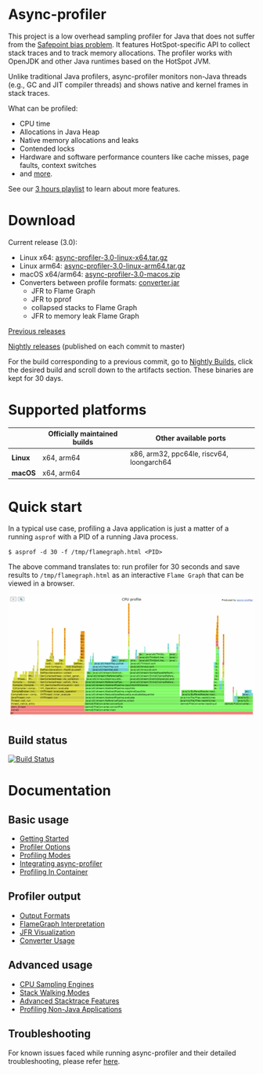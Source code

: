 # Async-profiler

This project is a low overhead sampling profiler for Java
that does not suffer from the [Safepoint bias problem](http://psy-lob-saw.blogspot.ru/2016/02/why-most-sampling-java-profilers-are.html).
It features HotSpot-specific API to collect stack traces
and to track memory allocations. The profiler works with
OpenJDK and other Java runtimes based on the HotSpot JVM.

Unlike traditional Java profilers, async-profiler monitors non-Java threads
(e.g., GC and JIT compiler threads) and shows native and kernel frames in stack traces.

What can be profiled:

- CPU time
- Allocations in Java Heap
- Native memory allocations and leaks
- Contended locks
- Hardware and software performance counters like cache misses, page faults, context switches
- and [more](docs/ProfilingModes.md).

See our [3 hours playlist](https://www.youtube.com/playlist?list=PLNCLTEx3B8h4Yo_WvKWdLvI9mj1XpTKBr)
to learn about more features.

# Download

Current release (3.0):

- Linux x64: [async-profiler-3.0-linux-x64.tar.gz](https://github.com/async-profiler/async-profiler/releases/download/v3.0/async-profiler-3.0-linux-x64.tar.gz)
- Linux arm64: [async-profiler-3.0-linux-arm64.tar.gz](https://github.com/async-profiler/async-profiler/releases/download/v3.0/async-profiler-3.0-linux-arm64.tar.gz)
- macOS x64/arm64: [async-profiler-3.0-macos.zip](https://github.com/async-profiler/async-profiler/releases/download/v3.0/async-profiler-3.0-macos.zip)
- Converters between profile formats: [converter.jar](https://github.com/async-profiler/async-profiler/releases/download/v3.0/converter.jar)
  * JFR to Flame Graph
  * JFR to pprof
  * collapsed stacks to Flame Graph
  * JFR to memory leak Flame Graph

[Previous releases](https://github.com/async-profiler/async-profiler/releases)

[Nightly releases](https://github.com/async-profiler/async-profiler/releases/tag/nightly) (published on each commit to master)

For the build corresponding to a previous commit, go to
[Nightly Builds](https://github.com/async-profiler/async-profiler/actions/workflows/test-and-publish-nightly.yml),
click the desired build and scroll down to the artifacts section. These binaries are kept for 30 days.

# Supported platforms

|           | Officially maintained builds | Other available ports                     |
|-----------|------------------------------|-------------------------------------------|
| **Linux** | x64, arm64                   | x86, arm32, ppc64le, riscv64, loongarch64 |
| **macOS** | x64, arm64                   |                                           |

# Quick start

In a typical use case, profiling a Java application is just a matter of a running `asprof` with a PID of a
running Java process.

```
$ asprof -d 30 -f /tmp/flamegraph.html <PID>
```

The above command translates to: run profiler for 30 seconds and save results to `/tmp/flamegraph.html`
as an interactive `Flame Graph` that can be viewed in a browser.

[![FlameGraph](https://github.com/async-profiler/async-profiler/blob/master/.assets/images/flamegraph.png)](https://htmlpreview.github.io/?https://github.com/async-profiler/async-profiler/blob/master/.assets/html/flamegraph.html)

## Build status

[![Build Status](https://github.com/async-profiler/async-profiler/actions/workflows/test-and-publish-nightly.yml/badge.svg?branch=master)](https://github.com/async-profiler/async-profiler/actions/workflows/test-and-publish-nightly.yml)

# Documentation

## Basic usage

* [Getting Started](docs/GettingStarted.md)
* [Profiler Options](docs/ProfilerOptions.md)
* [Profiling Modes](docs/ProfilingModes.md)
* [Integrating async-profiler](docs/IntegratingAsyncProfiler.md)
* [Profiling In Container](docs/ProfilingInContainer.md)

## Profiler output

* [Output Formats](docs/OutputFormats.md)
* [FlameGraph Interpretation](docs/FlamegraphInterpretation.md)
* [JFR Visualization](docs/JfrVisualization.md)
* [Converter Usage](docs/ConverterUsage.md)

## Advanced usage

* [CPU Sampling Engines](docs/CpuSamplingEngines.md)
* [Stack Walking Modes](docs/StackWalkingModes.md)
* [Advanced Stacktrace Features](docs/AdvancedStacktraceFeatures.md)
* [Profiling Non-Java Applications](docs/ProfilingNonJavaApplications.md)

## Troubleshooting

For known issues faced while running async-profiler and their detailed troubleshooting,
please refer [here](docs/Troubleshooting.md).
